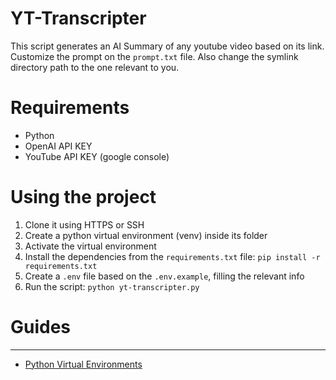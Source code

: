 # YT-Transcripter

This script generates an AI Summary of any youtube video based on its link. Customize
the prompt on the `prompt.txt` file. Also change the symlink directory path to the one
relevant to you.

# Requirements

- Python
- OpenAI API KEY
- YouTube API KEY (google console)

# Using the project

1. Clone it using HTTPS or SSH
2. Create a python virtual environment (venv) inside its folder
3. Activate the virtual environment
4. Install the dependencies from the `requirements.txt` file: `pip install -r requirements.txt`
5. Create a `.env` file based on the `.env.example`, filling the relevant info
6. Run the script: `python yt-transcripter.py`

# Guides

---

- [Python Virtual Environments](https://www.freecodecamp.org/news/how-to-setup-virtual-environments-in-python/)
